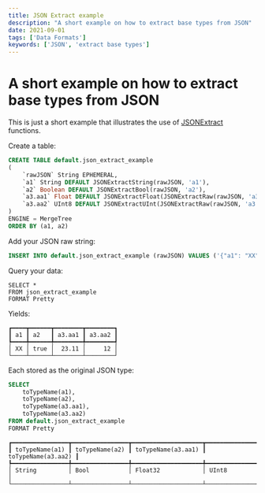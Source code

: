 ```yaml
---
title: JSON Extract example
description: "A short example on how to extract base types from JSON"
date: 2021-09-01
tags: ['Data Formats']
keywords: ['JSON', 'extract base types']
---
```


# A short example on how to extract base types from JSON

This is just a short example that illustrates the use of [JSONExtract](https://clickhouse.com/docs/en/sql-reference/functions/json-functions) functions.

<!-- truncate -->

Create a table:

```sql
CREATE TABLE default.json_extract_example
(
    `rawJSON` String EPHEMERAL,
    `a1` String DEFAULT JSONExtractString(rawJSON, 'a1'),
    `a2` Boolean DEFAULT JSONExtractBool(rawJSON, 'a2'),
    `a3.aa1` Float DEFAULT JSONExtractFloat(JSONExtractRaw(rawJSON, 'a3'), 'aa1'),
    `a3.aa2` UInt8 DEFAULT JSONExtractUInt(JSONExtractRaw(rawJSON, 'a3'), 'aa2')
)
ENGINE = MergeTree
ORDER BY (a1, a2)
```

Add your JSON raw string:

```sql
INSERT INTO default.json_extract_example (rawJSON) VALUES ('{"a1": "XX", "a2": true, "a3":{"aa1":23.11,"aa2":12}}');
```

Query your data:

```
SELECT *
FROM json_extract_example
FORMAT Pretty
```

Yields:

```
┏━━━━┳━━━━━━┳━━━━━━━━┳━━━━━━━━┓
┃ a1 ┃ a2   ┃ a3.aa1 ┃ a3.aa2 ┃
┡━━━━╇━━━━━━╇━━━━━━━━╇━━━━━━━━┩
│ XX │ true │  23.11 │     12 │
└────┴──────┴────────┴────────┘
```

Each stored as the original JSON type:

```sql
SELECT
    toTypeName(a1),
    toTypeName(a2),
    toTypeName(a3.aa1),
    toTypeName(a3.aa2)
FROM default.json_extract_example
FORMAT Pretty
```

```
┏━━━━━━━━━━━━━━━━┳━━━━━━━━━━━━━━━━┳━━━━━━━━━━━━━━━━━━━━┳━━━━━━━━━━━━━━━━━━━━┓
┃ toTypeName(a1) ┃ toTypeName(a2) ┃ toTypeName(a3.aa1) ┃ toTypeName(a3.aa2) ┃
┡━━━━━━━━━━━━━━━━╇━━━━━━━━━━━━━━━━╇━━━━━━━━━━━━━━━━━━━━╇━━━━━━━━━━━━━━━━━━━━┩
│ String         │ Bool           │ Float32            │ UInt8              │
└────────────────┴────────────────┴────────────────────┴────────────────────┘
```
